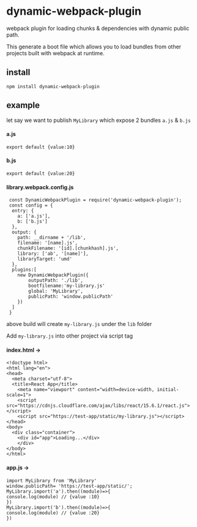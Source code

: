 # dynamic-webpack-plugin
webpack plugin for loading chunks & dependencies with dynamic public path.

This generate a boot file which allows you to load bundles from other projects built with webpack at runtime.  
## install
```
npm install dynamic-webpack-plugin
```

## example
let say we want to publish `MyLibrary` which expose 2 bundles  `a.js` & `b.js`
#### a.js
```
export default {value:10}
```
#### b.js
```
export default {value:20}
```
#### library.webpack.config.js
```
 const DynamicWebpackPlugin = require('dynamic-webpack-plugin');
 const config = {
  entry: {
    a: ['a.js'],
    b: ['b.js']
  },
  output: {
    path: __dirname + '/lib',
    filename: '[name].js',
    chunkFilename: '[id].[chunkhash].js',
    library: ['ab', '[name]'],
    libraryTarget: 'umd'
  },
  plugins:[
    new DynamicWebpackPlugin({
        outputPath: './lib',
        bootfilename:'my-library.js'
        global: 'MyLibrary',
        publicPath: 'window.publicPath'
    })
  ]
 }
```
above build will create `my-library.js` under the `lib` folder

Add `my-library.js` into other project via script tag
#### index.html -> 
```
<!doctype html>
<html lang="en">
<head>
  <meta charset="utf-8">
  <title>React App</title>
	<meta name="viewport" content="width=device-width, initial-scale=1">
	<script src="https://cdnjs.cloudflare.com/ajax/libs/react/15.6.1/react.js"></script>
	<script src="https://test-app/static/my-library.js"></script>
</head>
<body>
  <div class="container">
    <div id="app">Loading...</div>
	</div>
</body>
</html>

```
#### app.js -> 
```
import MyLibrary from 'MyLibrary'
window.publicPath= 'https://test-app/static/';
MyLibrary.import('a').then((module)=>{
console.log(module) // {value :10}
})
MyLibrary.import('b').then((module)=>{
console.log(module) // {value :20}
})
```
